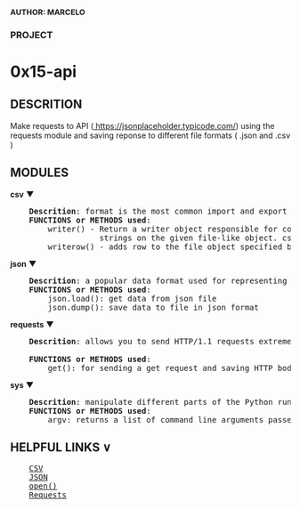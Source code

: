 ### <small>AUTHOR: MARCELO</small>
### PROJECT
<h1>0x15-api</h1>

## DESCRITION
<p>Make requests to API (<a href="https://jsonplaceholder.typicode.com/">
https://jsonplaceholder.typicode.com/</a>) using the requests module and saving reponse to different file formats ( .json and .csv )</p>

## MODULES

<b>csv</b> &#9660;
<pre>
    <b>Descrition</b>: format is the most common import and export format for spreadsheets and databases.
    <b>FUNCTIONS or METHODS used</b>:
        writer() - Return a writer object responsible for converting the user’s data into delimited
                   strings on the given file-like object. csvfile can be any object with a write() method
        writerow() - adds row to the file object specified by writer
</pre>

<b>json</b> &#9660;
<pre>
    <b>Descrition</b>: a popular data format used for representing structured data.
    <b>FUNCTIONS or METHODS used</b>:
        json.load(): get data from json file
        json.dump(): save data to file in json format
</pre>
<b>requests</b> &#9660;
<pre>
    <b>Descrition</b>: allows you to send HTTP/1.1 requests extremely easily

    <b>FUNCTIONS or METHODS used</b>: 
        get(): for sending a get request and saving HTTP body response
</pre>

<b>sys</b> &#9660;
<pre>
    <b>Descrition</b>: manipulate different parts of the Python runtime environment.
    <b>FUNCTIONS or METHODS used</b>:
        argv: returns a list of command line arguments passed to a Python script.
</pre>


## HELPFUL LINKS &#8744;
<pre>
    <a  href="https://docs.python.org/3/library/csv.html">CSV</a>
    <a  href="https://www.programiz.com/python-programming/json">JSON</a>
    <a  href="https://www.programiz.com/python-programming/methods/built-in/open">open()</a>
    <a  href="https://requests.readthedocs.io/en/master/">Requests</a>
</pre>
